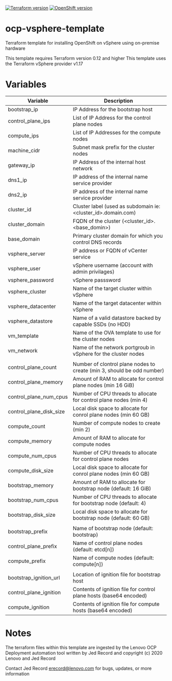 [![Terraform version](https://img.shields.io/badge/Terraform-0.12-623CE4?logo=Terraform)](https://github.com/jedrecord/ocp-vsphere-template)
[![OpenShift version](https://img.shields.io/badge/OpenShift-v4.4-EE0000?logo=Red-Hat-Open-Shift)](https://github.com/jedrecord/ocp-vsphere-template)

# ocp-vsphere-template
Terraform template for installing OpenShift on vSphere using on-premise hardware

This template requires Terraform version 0.12 and higher
This template uses the Terraform vSphere provider v1.17 


# Variables
|Variable|Description|
|-----|----|
|bootstrap_ip | IP Address for the bootstrap host |
|control_plane_ips | List of IP Address for the control plane nodes |
|compute_ips | List of IP Addresses for the compute nodes |
|machine_cidr | Subnet mask prefix for the cluster nodes |
|gateway_ip | IP Address of the internal host network |
|dns1_ip | IP address of the internal name service provider |
|dns2_ip | IP address of the internal name service provider |
|cluster_id | Cluster label (used as subdomain ie: <cluster_id>.domain.com) |
|cluster_domain | FQDN of the cluster (<cluster_id>.<base_domin>) |
|base_domain | Primary cluster domain for which you control DNS records |
|vsphere_server | IP address or FQDN of vCenter service |
|vsphere_user | vSphere username (account with admin privilages) |
|vsphere_password | vSphere passsword |
|vsphere_cluster | Name of the target cluster within vSphere |
|vsphere_datacenter | Name of the target datacenter within vSphere |
|vsphere_datastore | Name of a valid datastore backed by capable SSDs (no HDD) |
|vm_template | Name of the OVA template to use for the cluster nodes |
|vm_network | Name of the network portgroub in vSphere for the cluster nodes |
|||
|control_plane_count | Number of clontrol plane nodes to create (min 3, should be odd number) |
|control_plane_memory | Amount of RAM to allocate for control plane nodes (min 16 GiB) |
|control_plane_num_cpus | Number of CPU threads to allocate for control plane nodes (min 4) |
|control_plane_disk_size | Local disk space to allocate for conrol plane nodes (min 60 GB) |
|compute_count | Number of compute nodes to create (min 2) |
|compute_memory | Amount of RAM to allocate for compute nodes |
|compute_num_cpus | Number of CPU threads to allocate for control plane nodes |
|compute_disk_size | Local disk space to allocate for conrol plane nodes (min 60 GB) |
|bootstrap_memory | Amount of RAM to allocate for bootstrap node (default: 16 GiB) |
|bootstrap_num_cpus | Number of CPU threads to allocate for bootstrap node (default: 4) |
|bootstrap_disk_size | Local disk space to allocate for bootstrap node (default: 60 GB) |
|||
|bootstrap_prefix | Name of bootstrap node (default: bootstrap) |
|control_plane_prefix | Name of control plane nodes (default: etcd[n]) |
|compute_prefix | Name of compute nodes (default: compute[n]) |
|||
|bootstrap_ignition_url | Location of ignition file for bootstrap host |
|control_plane_ignition | Contents of ignition file for control plane hosts (base64 encoded) |
|compute_ignition | Contents of ignition file for compute hosts (base64 encoded) |

# Notes
The terraform files within this template are ingested by the Lenovo OCP Deployment automation tool written by Jed Record and copyright (c) 2020 Lenovo and Jed Record

Contact Jed Record <erecord@lenovo.com> for bugs, updates, or more information
